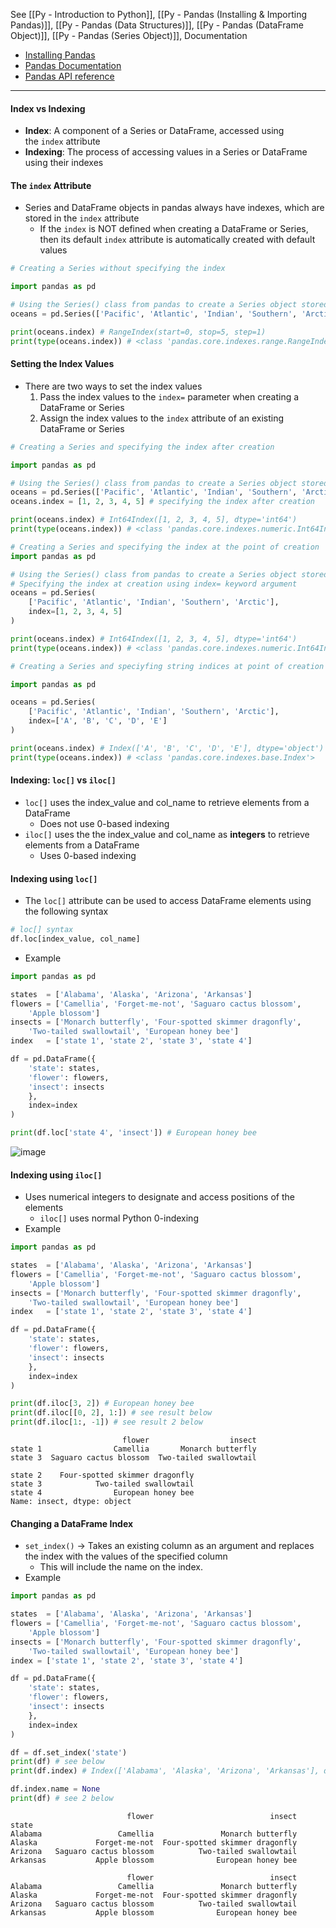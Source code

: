 See [[Py - Introduction to Python]], [[Py - Pandas (Installing & Importing Pandas)]], [[Py - Pandas (Data Structures)]], [[Py - Pandas (DataFrame Object)]], [[Py - Pandas (Series Object)]], 
Documentation
* [Installing Pandas](https://pandas.pydata.org/docs/getting_started/install.html)
* [Pandas Documentation](https://pandas.pydata.org/docs/)
* [Pandas API reference](https://pandas.pydata.org/docs/reference/index.html)

---

#### Index vs Indexing 
- **Index**: A component of a Series or DataFrame, accessed using the `index` attribute
- **Indexing**: The process of accessing values in a Series or DataFrame using their indexes

#### The `index` Attribute
* Series and DataFrame objects in pandas always have indexes, which are stored in the `index` attribute
	* If the `index` is NOT defined when creating a DataFrame or Series, then its default `index` attribute is automatically created with default values
```Python
# Creating a Series without specifying the index

import pandas as pd

# Using the Series() class from pandas to create a Series object stored in the variable oceans using a list of ocean names
oceans = pd.Series(['Pacific', 'Atlantic', 'Indian', 'Southern', 'Arctic'])

print(oceans.index) # RangeIndex(start=0, stop=5, step=1)
print(type(oceans.index)) # <class 'pandas.core.indexes.range.RangeIndex'>
```

#### Setting the Index Values
* There are two ways to set the index values
	1. Pass the index values to the `index=` parameter when creating a DataFrame or Series
	2. Assign the index values to the `index` attribute of an existing DataFrame or Series

```Python
# Creating a Series and specifying the index after creation

import pandas as pd

# Using the Series() class from pandas to create a Series object stored in the variable oceans using a list of ocean names
oceans = pd.Series(['Pacific', 'Atlantic', 'Indian', 'Southern', 'Arctic'])
oceans.index = [1, 2, 3, 4, 5] # specifying the index after creation

print(oceans.index) # Int64Index([1, 2, 3, 4, 5], dtype='int64')
print(type(oceans.index)) # <class 'pandas.core.indexes.numeric.Int64Index'>
```

```Python
# Creating a Series and specifying the index at the point of creation
import pandas as pd 

# Using the Series() class from pandas to create a Series object stored in the variable oceans using a list of ocean names
# Specifying the index at creation using index= keyword argument
oceans = pd.Series(
	['Pacific', 'Atlantic', 'Indian', 'Southern', 'Arctic'], 
	index=[1, 2, 3, 4, 5]
)

print(oceans.index) # Int64Index([1, 2, 3, 4, 5], dtype='int64')
print(type(oceans.index)) # <class 'pandas.core.indexes.numeric.Int64Index'>
```

```Python
# Creating a Series and speciyfing string indices at point of creation

import pandas as pd

oceans = pd.Series(
	['Pacific', 'Atlantic', 'Indian', 'Southern', 'Arctic'],
	index=['A', 'B', 'C', 'D', 'E']
)

print(oceans.index) # Index(['A', 'B', 'C', 'D', 'E'], dtype='object')
print(type(oceans.index)) # <class 'pandas.core.indexes.base.Index'>
```

#### Indexing: `loc[]` vs `iloc[]`
* `loc[]` uses the index_value and col_name to retrieve elements from a DataFrame
	* Does not use 0-based indexing
* `iloc[]` uses the the index_value and col_name as **integers** to retrieve elements from a DataFrame
	* Uses 0-based indexing
#### Indexing using `loc[]`
* The `loc[]` attribute can be used to access DataFrame elements using the following syntax
```Python
# loc[] syntax
df.loc[index_value, col_name]
```
* Example
```Python
import pandas as pd

states  = ['Alabama', 'Alaska', 'Arizona', 'Arkansas']
flowers = ['Camellia', 'Forget-me-not', 'Saguaro cactus blossom', 
	'Apple blossom']
insects = ['Monarch butterfly', 'Four-spotted skimmer dragonfly', 
	'Two-tailed swallowtail', 'European honey bee']
index   = ['state 1', 'state 2', 'state 3', 'state 4']

df = pd.DataFrame({
	'state': states, 
	'flower': flowers, 
	'insect': insects
	},
	index=index
)

print(df.loc['state 4', 'insect']) # European honey bee
```

![image](https://practicum-content.s3.us-west-1.amazonaws.com/resources/moved_Untitled_17_1656572005.png)


#### Indexing using `iloc[]`
* Uses numerical integers to designate and access positions of the elements
	* `iloc[]` uses normal Python 0-indexing
* Example
```python
import pandas as pd

states  = ['Alabama', 'Alaska', 'Arizona', 'Arkansas']
flowers = ['Camellia', 'Forget-me-not', 'Saguaro cactus blossom', 
	'Apple blossom']
insects = ['Monarch butterfly', 'Four-spotted skimmer dragonfly', 
	'Two-tailed swallowtail', 'European honey bee']
index   = ['state 1', 'state 2', 'state 3', 'state 4']

df = pd.DataFrame({
	'state': states, 
	'flower': flowers, 
	'insect': insects
	},
	index=index
)

print(df.iloc[3, 2]) # European honey bee
print(df.iloc[[0, 2], 1:]) # see result below
print(df.iloc[1:, -1]) # see result 2 below
```

```
                         flower                  insect
state 1                Camellia       Monarch butterfly
state 3  Saguaro cactus blossom  Two-tailed swallowtail
```

```
state 2    Four-spotted skimmer dragonfly
state 3            Two-tailed swallowtail
state 4                European honey bee
Name: insect, dtype: object
```

#### Changing a DataFrame Index
* `set_index()` -> Takes an existing column as an argument and replaces the index with the values of the specified column
	* This will include the name on the index. 
* Example
```Python
import pandas as pd

states  = ['Alabama', 'Alaska', 'Arizona', 'Arkansas']
flowers = ['Camellia', 'Forget-me-not', 'Saguaro cactus blossom', 
	'Apple blossom']
insects = ['Monarch butterfly', 'Four-spotted skimmer dragonfly', 
	'Two-tailed swallowtail', 'European honey bee']
index = ['state 1', 'state 2', 'state 3', 'state 4']

df = pd.DataFrame({
	'state': states, 
	'flower': flowers, 
	'insect': insects
	},
	index=index
)

df = df.set_index('state')
print(df) # see below
print(df.index) # Index(['Alabama', 'Alaska', 'Arizona', 'Arkansas'], dtype='object', name='state')

df.index.name = None 
print(df) # see 2 below
```

```
                          flower                          insect
state                                                           
Alabama                 Camellia               Monarch butterfly
Alaska             Forget-me-not  Four-spotted skimmer dragonfly
Arizona   Saguaro cactus blossom          Two-tailed swallowtail
Arkansas           Apple blossom              European honey bee
```

```
                          flower                          insect
Alabama                 Camellia               Monarch butterfly
Alaska             Forget-me-not  Four-spotted skimmer dragonfly
Arizona   Saguaro cactus blossom          Two-tailed swallowtail
Arkansas           Apple blossom              European honey bee
```